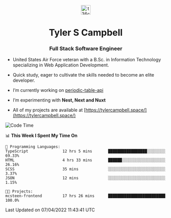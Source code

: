 <p align="center">
<a href="https://www.linkedin.com/in/t36campbell" target="blank"><img align="center" src="https://ik.imagekit.io/t36campbell/Portfolio/linkedin.png.original_m8bbGgPh6.png" alt="t36campbell" height="30" width="30" /></a>
</p>
<h1 align="center">Tyler S Campbell</h1>
<h3 align="center">Full Stack Software Engineer</h3>

* United States Air Force veteran with a B.Sc. in Information Technology specializing in Web Application Development. 

* Quick study, eager to cultivate the skills needed to become an elite developer.

* I’m currently working on [periodic-table-api](https://github.com/t36campbell/periodic-table-api)

* I’m experimenting with **Nest, Next and Nuxt**

* All of my projects are available at [https://tylercampbell.space/](https://tylercampbell.space/)

<!--START_SECTION:waka-->
![Code Time](http://img.shields.io/badge/Code%20Time-1%2C552%20hrs%2033%20mins-blue)

📊 **This Week I Spent My Time On** 

```text
💬 Programming Languages: 
TypeScript               12 hrs 5 mins       █████████████████░░░░░░░░   69.33% 
HTML                     4 hrs 33 mins       ██████░░░░░░░░░░░░░░░░░░░   26.16% 
SCSS                     35 mins             ░░░░░░░░░░░░░░░░░░░░░░░░░   3.37% 
JSON                     12 mins             ░░░░░░░░░░░░░░░░░░░░░░░░░   1.15%

🐱‍💻 Projects: 
mcsteen-frontend         17 hrs 26 mins      █████████████████████████   100.0%

```


 Last Updated on 07/04/2022 11:43:41 UTC
<!--END_SECTION:waka-->
